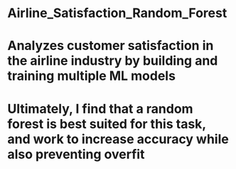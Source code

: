 # Airline_Satisfaction_Random_Forest
# Analyzes customer satisfaction in the airline industry by building and training multiple ML models

# Ultimately, I find that a random forest is best suited for this task, and work to increase accuracy while also preventing overfit
